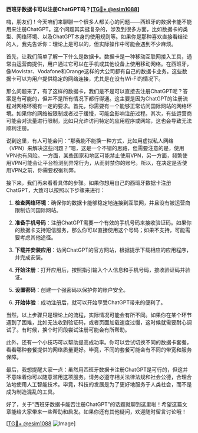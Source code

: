 **西班牙数据卡可以注册ChatGPT吗？[[TG💪+ @esim1088](https://t.me/s/esim1088)]**

嗨，朋友们！今天咱们来聊聊一个很多人都关心的问题——西班牙的数据卡能不能用来注册ChatGPT。这个问题其实挺复杂的，涉及到很多方面，比如数据卡的类型、网络环境、以及ChatGPT本身的使用规则等。如果你是那种喜欢直接看结论的人，我先告诉你：理论上是可以的，但实际操作中可能会遇到不少麻烦。

首先，让我们简单了解一下什么是数据卡。数据卡是一种移动互联网接入工具，通常由运营商提供，用户通过它可以在手机或其他设备上使用移动网络。在西班牙，像Movistar、Vodafone和Orange这样的大公司都有自己的数据卡业务。这些数据卡可以为用户提供稳定的网络连接，尤其是在没有Wi-Fi的情况下。

那么问题来了，有了这样的数据卡，我们是不是可以直接去注册ChatGPT呢？答案是有可能的，但并不是所有情况下都行得通。这主要是因为ChatGPT的注册流程对网络环境有一定的要求。首先，你需要有一个能够正常访问国际网站的网络环境。如果你的网络被限制或者过于缓慢，可能会影响注册过程。其次，有些运营商可能会对流量进行限制，比如只允许访问特定的应用程序或网站，这也会导致无法顺利注册。

说到这里，有人可能会问：“那我能不能换一种方式，比如用虚拟私人网络（VPN）来解决这些问题？”嗯，这是一个不错的思路，但需要注意的是，使用VPN也有风险。一方面，某些国家和地区可能禁止使用VPN，另一方面，频繁使用VPN可能会让平台检测到异常行为，从而封禁你的账号。所以，在决定是否使用VPN之前，你需要权衡利弊。

接下来，我们再来看看具体的步骤。如果你想用自己的西班牙数据卡注册ChatGPT，大致可以按照以下步骤来进行：

1. **检查网络环境**：确保你的数据卡能够稳定地连接到互联网，并且没有被运营商限制访问国际网站。
   
2. **准备手机号码**：注册ChatGPT需要一个有效的手机号码来接收验证码。如果你的数据卡支持短信服务，那么你可以直接使用这个号码；如果不支持，可能需要考虑其他途径。

3. **下载并安装应用**：访问ChatGPT的官方网站，根据提示下载相应的应用程序，并完成安装。

4. **开始注册**：打开应用后，按照指引输入个人信息和手机号码，接收验证码并验证。

5. **设置密码**：创建一个强密码以保护你的账户安全。

6. **开始体验**：成功注册后，就可以开始享受ChatGPT带来的便利了。

当然，以上步骤只是理论上的流程，实际情况可能会有所不同。如果你在某个环节遇到了困难，比如无法收到验证码，或者页面加载速度过慢，这时候就需要耐心调试了。有时候，换个时间段尝试注册可能会有所帮助。

此外，还有一个小技巧可以帮助提高成功率。你可以尝试切换不同的数据卡套餐，看看哪种套餐提供的网络质量更好。毕竟，不同的套餐可能会有不同的带宽和服务保障。

最后，我想提醒大家一点：虽然用西班牙数据卡注册ChatGPT是可行的，但这并不意味着你可以随意滥用这项服务。请务必遵守相关法律法规和社会公德，合理合法地使用人工智能技术。毕竟，科技的发展是为了更好地服务于人类社会，而不是成为制造混乱的工具。

好了，关于“西班牙数据卡能否注册ChatGPT”的话题就聊到这里啦！希望这篇文章能给大家带来一些帮助和启发。如果你还有其他疑问，欢迎随时留言讨论哦！

[[TG💪+ @esim1088](https://t.me/s/esim1088) ![Image](https://i.postimg.cc/4NQfJmqS/Snipaste-2025-05-13-00-14-12.png)]